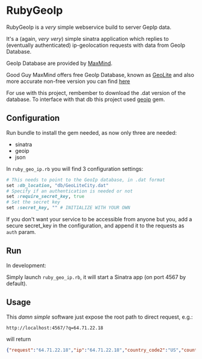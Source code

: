 RubyGeoIp
=========

RubyGeoIp is a _very_ simple webservice build to server GepIp data.

It's a (again, _very very_) simple sinatra application which replies to (eventually authenticated) ip-geolocation requests with data from GeoIp Database.

GeoIp Database are provided by [MaxMind](http://www.maxmind.com/en/home).

Good Guy MaxMind offers free GeoIp Database, known as [GeoLite](http://dev.maxmind.com/geoip/geolite) and also more accurate non-free version you can find [here](http://www.maxmind.com/en/geolocation_landing)

For use with this project, rembember to download the .dat version of the database. To interface with that db this project used [geoip](http://geoip.rubyforge.org/) gem.

Configuration
-------------

Run bundle to install the gem needed, as now only three are needed:
 * sinatra
 * geoip
 * json



In `ruby_geo_ip.rb` you will find 3 configuration settings:
```ruby
# This needs to point to the GeoIp database, in .dat format
set :db_location, "db/GeoLiteCity.dat"
# Specify if an authentication is needed or not
set :require_secret_key, true
# Set the secret key
set :secret_key, "" # INITIALIZE WITH YOUR OWN
```

If you don't want your service to be accessible from anyone but you, add a secure secret_key in the configuration, and append it to the requests as `auth` param.


Run
---

In development:

Simply launch `ruby_geo_ip.rb`, it will start a Sinatra app (on port 4567 by default).

Usage
-----

This _damn simple_ software just expose the root path to direct request, e.g.:

`http://localhost:4567/?q=64.71.22.18`

will return
```json
{"request":"64.71.22.18","ip":"64.71.22.18","country_code2":"US","country_code3":"USA","country_name":"United States","continent_code":"NA","region_name":"CA","city_name":"Santa Clara","postal_code":"95054","latitude":37.39609999999999,"longitude":-121.96170000000001,"dma_code":807,"area_code":408,"timezone":"America/Los_Angeles"}
```




